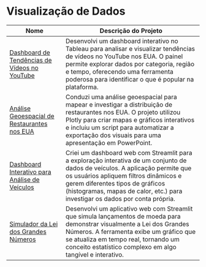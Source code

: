 # Visualização de Dados


| Nome | Descrição do Projeto |
|---|---|
| [Dashboard de Tendências de Vídeos no YouTube](https://github.com/JhonAI13/Sprints/tree/main/Sprint%2012) | Desenvolvi um dashboard interativo no Tableau para analisar e visualizar tendências de vídeos no YouTube nos EUA. O painel permite explorar dados por categoria, região e tempo, oferecendo uma ferramenta poderosa para identificar o que é popular na plataforma. |
| [Análise Geoespacial de Restaurantes nos EUA](https://github.com/JhonAI13/Sprints/tree/main/sprint%2010) | Conduzi uma análise geoespacial para mapear e investigar a distribuição de restaurantes nos EUA. O projeto utilizou Plotly para criar mapas e gráficos interativos e incluiu um script para automatizar a exportação dos visuais para uma apresentação em PowerPoint. |
| [Dashboard Interativo para Análise de Veículos](https://github.com/JhonAI13/Dashboard_web) | Criei um dashboard web com Streamlit para a exploração interativa de um conjunto de dados de veículos. A aplicação permite que os usuários apliquem filtros dinâmicos e gerem diferentes tipos de gráficos (histogramas, mapas de calor, etc.) para investigar os dados por conta própria. |
| [Simulador da Lei dos Grandes Números](https://github.com/JhonAI13/Site_DA) | Desenvolvi um aplicativo web com Streamlit que simula lançamentos de moeda para demonstrar visualmente a Lei dos Grandes Números. A ferramenta exibe um gráfico que se atualiza em tempo real, tornando um conceito estatístico complexo em algo tangível e interativo. |